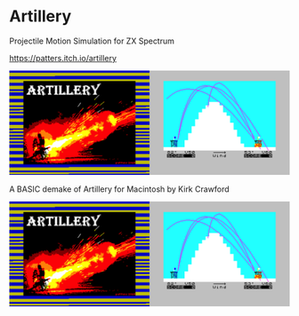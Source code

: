 # Artillery
Projectile Motion Simulation for ZX Spectrum

https://patters.itch.io/artillery

[![Artillery Screenshots](images/artillery.png "Artillery Screenshots")](https://patters.itch.io/artillery)

A BASIC demake of Artillery for Macintosh by Kirk Crawford

[![Macintosh Artillery](images/artillery.png "Macintosh Artillery")](https://kirkanddonna.com/kirk/artillery)

